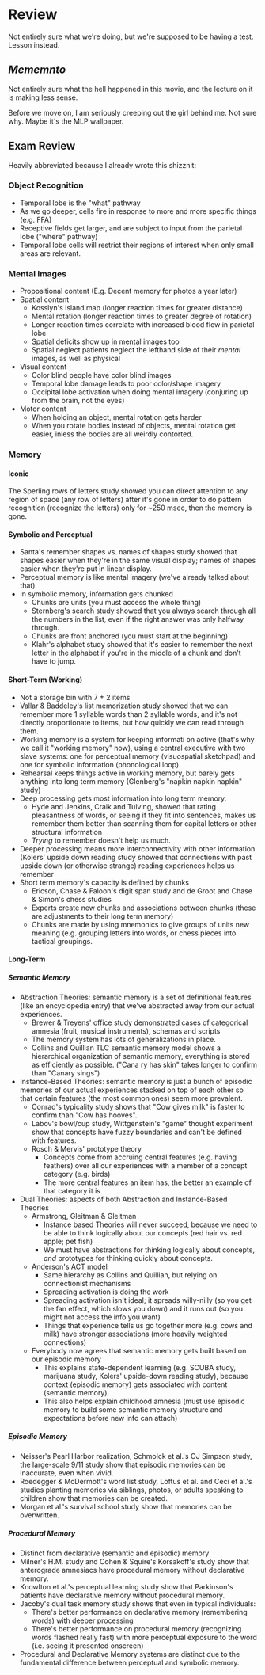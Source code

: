 # Review

Not entirely sure what we're doing, but we're supposed to be having a test. Lesson instead.

## *Mememnto*

Not entirely sure what the hell happened in this movie, and the lecture on it is making less sense.

Before we move on, I am seriously creeping out the girl behind me. Not sure why. Maybe it's the MLP wallpaper.

## Exam Review

Heavily abbreviated because I already wrote this shizznit:

### Object Recognition

* Temporal lobe is the "what" pathway
* As we go deeper, cells fire in response to more and more specific things (e.g. FFA)
* Receptive fields get larger, and are subject to input from the parietal lobe ("where" pathway)
* Temporal lobe cells will restrict their regions of interest when only small areas are relevant.

### Mental Images

* Propositional content (E.g. Decent memory for photos a year later)
* Spatial content
  * Kosslyn's island map (longer reaction times for greater distance)
  * Mental rotation (longer reaction times to greater degree of rotation)
  * Longer reaction times correlate with increased blood flow in parietal lobe
  * Spatial deficits show up in mental images too
  * Spatial neglect patients neglect the lefthand side of their *mental* images, as well as physical
* Visual content
  * Color blind people have color blind images
  * Temporal lobe damage leads to poor color/shape imagery
  * Occipital lobe activation when doing mental imagery (conjuring up from the brain, not the eyes)
* Motor content
  * When holding an object, mental rotation gets harder
  * When you rotate bodies instead of objects, mental rotation get easier, inless the bodies are all weirdly contorted.

### Memory

#### Iconic

The Sperling rows of letters study showed you can direct attention to any region of space (any row of letters) after it's gone in order to do pattern recognition (recognize the letters) only for ~250 msec, then the memory is gone.

#### Symbolic and Perceptual

* Santa's remember shapes vs. names of shapes study showed that shapes easier when they're in the same visual display; names of shapes easier when they're put in linear display.
* Perceptual memory is like mental imagery (we've already talked about that)
* In symbolic memory, information gets chunked
  * Chunks are units (you must access the whole thing)
  * Sternberg's search study showed that you always search through all the numbers in the list, even if the right answer was only halfway through.
  * Chunks are front anchored (you must start at the beginning)
  * Klahr's alphabet study showed that it's easier to remember the next letter in the alphabet if you're in the middle of a chunk and don't have to jump.

#### Short-Term (Working)

* Not a storage bin with 7 ± 2 items
* Vallar & Baddeley's list memorization study showed that we can remember more 1 syllable words than 2 syllable words, and it's not directly proportionate to items, but how quickly we can read through them.
* Working memory is a system for keeping informati on active (that's why we call it "working memory" now), using a central executive with two slave systems: one for perceptual memory (visuospatial sketchpad) and one for symbolic information (phonological loop).
* Rehearsal keeps things active in working memory, but barely gets anything into long term memory (Glenberg's "napkin napkin napkin" study)
* Deep processing gets most information into long term memory.
  * Hyde and Jenkins, Craik and Tulving, showed that rating pleasantness of words, or seeing if they fit into sentences, makes us remember them better than scanning them for capital letters or other structural information
  * *Trying* to remember doesn't help us much.
* Deeper processing means more interconnectivity with other information (Kolers' upside down reading study showed that connections with past upside down (or otherwise strange) reading experiences helps us remember
* Short term memory's capacity is defined by chunks
  * Ericson, Chase & Faloon's digit span study and de Groot and Chase & Simon's chess studies
  * Experts create new chunks and associations between chunks (these are adjustments to their long term memory)
  * Chunks are made by using mnemonics to give groups of units new meaning (e.g. grouping letters into words, or chess pieces into tactical groupings.

#### Long-Term

##### Semantic Memory

* Abstraction Theories: semantic memory is a set of definitional features (like an encyclopedia entry) that we've abstracted away from our actual experiences.
  * Brewer & Treyens' office study demonstrated cases of categorical amnesia (fruit, musical instruments), schemas and scripts
  * The memory system has lots of generalizations in place.
  * Collins and Quillian TLC semantic memory model shows a hierarchical organization of semantic memory, everything is stored as efficiently as possible. ("Cana ry has skin" takes longer to confirm than "Canary sings")
* Instance-Based Theories: semantic memory is just a bunch of episodic memories of our actual experiences stacked on top of each other so that certain features (the most common ones) seem more prevalent.
  * Conrad's typicality study shows that "Cow gives milk" is faster to confirm than "Cow has hooves".
  * Labov's bowl/cup study, Wittgenstein's "game" thought experiment show that concepts have fuzzy boundaries and can't be defined with features.
  * Rosch & Mervis' prototype theory
    * Concepts come from accruing central features (e.g. having feathers) over all our experiences with a member of a concept category (e.g. birds)
    * The more central features an item has, the better an example of that category it is
* Dual Theories: aspects of both Abstraction and Instance-Based Theories
  * Armstrong, Gleitman & Gleitman
    * Instance based Theories will never succeed, because we need to be able to think logically about our concepts (red hair vs. red apple; pet fish)
    * We must have abstractions for thinking logically about concepts, *and* prototypes for thinking quickly about concepts.
  * Anderson's ACT model
    * Same hierarchy as Collins and Quillian, but relying on connectionist mechanisms
    * Spreading activation is doing the work
    * Spreading activation isn't ideal; it spreads willy-nilly (so you get the fan effect, which slows you down) and it runs out (so you might not access the info you want)
    * Things that experience tells us go together more (e.g. cows and milk) have stronger associations (more heavily weighted connections)
  * Everybody now agrees that semantic memory gets built based on our episodic memory
    * This explains state-dependent learning (e.g. SCUBA study, marijuana study, Kolers' upside-down reading study), because context (episodic memory) gets associated with content (semantic memory).
    * This also helps explain childhood amnesia (must use episodic memory to build some semantic memory structure and expectations before new info can attach)

##### Episodic Memory

* Neisser's Pearl Harbor realization, Schmolck et al.'s OJ Simpson study, the large-scale 9/11 study show that episodic memories can be inaccurate, even when vivid.
* Roedegger & McDermott's word list study, Loftus et al. and Ceci et al.'s studies planting memories via siblings, photos, or adults speaking to children show that memories can be created.
* Morgan et al.'s survival school study show that memories can be overwritten.

##### Procedural Memory

* Distinct from declarative (semantic and episodic) memory
* Milner's H.M. study and Cohen & Squire's Korsakoff's study show that anterograde amnesiacs have procedural memory without declarative memory.
* Knowlton et al.'s perceptual learning study show that Parkinson's patients have declarative memory without procedural memory.
* Jacoby's dual task memory study shows that even in typical individuals:
  * There's better performance on declarative memory (remembering words) with deeper processing
  * There's better performance on procedural memory (recognizing words flashed really fast) with more perceptual exposure to the word (i.e. seeing it presented onscreen)
* Procedural and Declarative Memory systems are distinct due to the fundamental difference between perceptual and symbolic memory.
